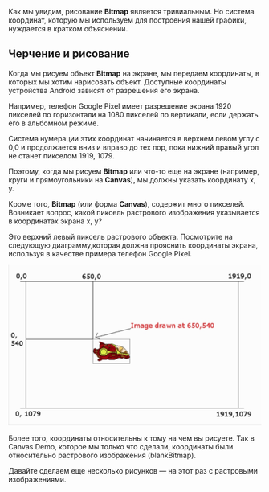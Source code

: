 Как мы увидим, рисование **Bitmap** является тривиальным. Но система координат, которую мы используем для построения нашей графики, нуждается в кратком объяснении.

## Черчение и рисование
Когда мы рисуем объект **Bitmap** на экране, мы передаем координаты, в которых мы хотим нарисовать объект. Доступные координаты устройства Android зависят от разрешения его экрана.

Например, телефон Google Pixel имеет разрешение экрана 1920 пикселей по горизонтали на 1080 пикселей по вертикали, если держать его в альбомном режиме.

Система нумерации этих координат начинается в верхнем левом углу с 0,0 и продолжается вниз и вправо до тех пор, пока нижний правый угол не станет пикселом 1919, 1079.

Поэтому, когда мы рисуем **Bitmap** или что-то еще на экране (например, круги и прямоугольники на **Canvas**), мы должны указать координату x, y.

Кроме того, **Bitmap** (или форма **Canvas**), содержит много пикселей. Возникает вопрос, какой пиксель растрового изображения указывается в координатах экрана x, y?

Это верхний левый пиксель растрового объекта. Посмотрите на следующую диаграмму,которая должна прояснить координаты экрана, используя в качестве примера телефон Google Pixel.

![](assets/coordinates.png)

Более того, координаты относительны к тому на чем вы рисуете. Так в Canvas Demo, которое мы только что сделали, координаты были относительно растрового изображения (blankBitmap).

Давайте сделаем еще несколько рисунков — на этот раз с растровыми изображениями.
